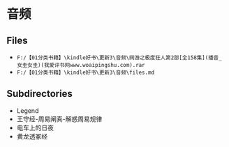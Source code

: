 # 音频

## Files

- `F:/【01分类书籍】\kindle好书\更新3\音频\网游之极度狂人第2部[全158集](播音_女圭女圭)(我爱评书网www.woaipingshu.com).rar`
- `F:/【01分类书籍】\kindle好书\更新3\音频\files.md`

## Subdirectories

- Legend
- 王守经-周易阐真-解惑周易规律
- 电车上的日夜
- 黄龙透冢经
